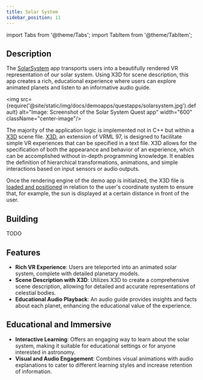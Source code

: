 ```yaml
---
title: Solar System
sidebar_position: 11
---
```


import Tabs from '@theme/Tabs';
import TabItem from '@theme/TabItem';

## Description

The [SolarSystem](https://github.com/facebookresearch/ocean/blob/bd9406c9a318ca1b259dded4f2fba89602b2039c/impl/application/ocean/demo/platform/meta/quest/openxr/solarsystem/quest/SolarSystem.cpp#L15) app transports users into a beautifully rendered VR representation of our solar system. Using X3D for scene description, this app creates a rich, educational experience where users can explore animated planets and listen to an informative audio guide.

<img src={require('@site/static/img/docs/demoapps/questapps/solarsystem.jpg').default} alt="Image: Screenshot of the Solar System Quest app" width="600" className="center-image"/>

The majority of the application logic is implemented not in C++ but within a [X3D](https://github.com/facebookresearch/ocean/blob/964c9f61d12ac9ef9ab429cf808fb0f52007c836/res/application/ocean/demo/platform/meta/quest/openxr/solarsystem/quest/assets/scene/solarsystem.x3dv#L1) scene file. [X3D](https://www.web3d.org/x3d/what-x3d/), an extension of VRML 97, is designed to facilitate simple VR experiences that can be specified in a text file. X3D allows for the specification of both the appearance and behavior of an experience, which can be accomplished without in-depth programming knowledge. It enables the definition of hierarchical transformations, animations, and simple interactions based on input sensors or audio outputs.

Once the rendering engine of the demo app is initialized, the X3D file is [loaded and positioned](https://github.com/facebookresearch/ocean/blob/964c9f61d12ac9ef9ab429cf808fb0f52007c836/impl/application/ocean/demo/platform/meta/quest/openxr/solarsystem/quest/SolarSystem.cpp#L58) in relation to the user's coordinate system to ensure that, for example, the sun is displayed at a certain distance in front of the user.

## Building

<Tabs groupId="target-os" queryString>

  <TabItem value="quest" label="Quest">
    TODO
  </TabItem>

</Tabs>


## Features
 - **Rich VR Experience**: Users are teleported into an animated solar system, complete with detailed planetary models.
 - **Scene Description with X3D**: Utilizes X3D to create a comprehensive scene description, allowing for detailed and accurate representations of celestial bodies.
 - **Educational Audio Playback**: An audio guide provides insights and facts about each planet, enhancing the educational value of the experience.


## Educational and Immersive
 - **Interactive Learning**: Offers an engaging way to learn about the solar system, making it suitable for educational settings or for anyone interested in astronomy.
 - **Visual and Audio Engagement**: Combines visual animations with audio explanations to cater to different learning styles and increase retention of information.
